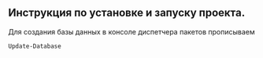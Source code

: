 ## Инструкция по установке и запуску проекта.
Для создания базы данных в консоле диспетчера пакетов прописываем
```sh
Update-Database
```
